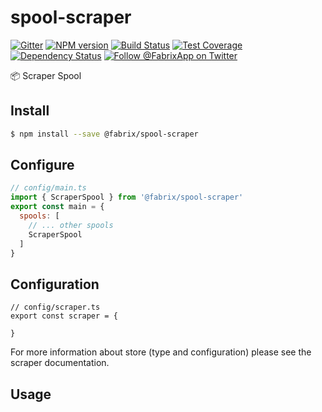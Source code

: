 # spool-scraper

[![Gitter][gitter-image]][gitter-url]
[![NPM version][npm-image]][npm-url]
[![Build Status][ci-image]][ci-url]
[![Test Coverage][coverage-image]][coverage-url]
[![Dependency Status][daviddm-image]][daviddm-url]
[![Follow @FabrixApp on Twitter][twitter-image]][twitter-url]

:package: Scraper Spool


## Install
```sh
$ npm install --save @fabrix/spool-scraper
```

## Configure

```js
// config/main.ts
import { ScraperSpool } from '@fabrix/spool-scraper'
export const main = {
  spools: [
    // ... other spools
    ScraperSpool
  ]
}
```

## Configuration

```
// config/scraper.ts
export const scraper = {
  
}
```

For more information about store (type and configuration) please see the scraper documentation.

## Usage

```js
  
```

[npm-image]: https://img.shields.io/npm/v/@fabrix/spool-scraper.svg?style=flat-square
[npm-url]: https://npmjs.org/package/@fabrix/spool-scraper
[ci-image]: https://img.shields.io/circleci/project/github/fabrix-app/spool-scraper/master.svg
[ci-url]: https://circleci.com/gh/fabrix-app/spool-scraper/tree/master
[daviddm-image]: http://img.shields.io/david/fabrix-app/spool-scraper.svg?style=flat-square
[daviddm-url]: https://david-dm.org/fabrix-app/spool-scraper
[gitter-image]: http://img.shields.io/badge/+%20GITTER-JOIN%20CHAT%20%E2%86%92-1DCE73.svg?style=flat-square
[gitter-url]: https://gitter.im/fabrix-app/fabrix
[twitter-image]: https://img.shields.io/twitter/follow/FabrixApp.svg?style=social
[twitter-url]: https://twitter.com/FabrixApp
[coverage-image]: https://img.shields.io/codeclimate/coverage/github/fabrix-app/spool-scraper.svg?style=flat-square
[coverage-url]: https://codeclimate.com/github/fabrix-app/spool-scraper/coverage

